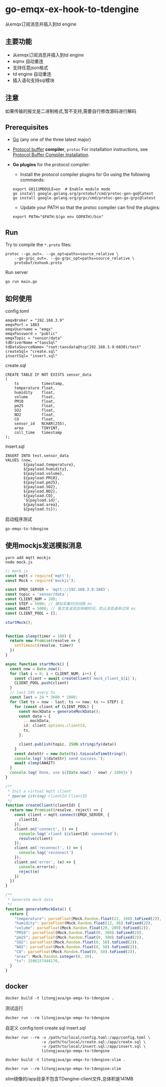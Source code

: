 # go-emqx-ex-hook-to-tdengine

从emqx订阅消息并插入到td engine

## 主要功能
- 从emqx订阅消息并插入到td engine
- eqmx 自动重连
- 支持任意json格式
- td engine 自动重连
- 插入语句支持sql模块

## 注意
如果传输的报文是二进制格式,暂不支持,需要自行修改源码进行解码

## Prerequisites

- [Go](https://golang.org) (any one of the three latest major)
- [Protocol buffer](https://developers.google.com/protocol-buffers) **compiler**, `protoc`
  For installation instructions, see
  [Protocol Buffer Compiler Installation](https://grpc.io/docs/protoc-installation/).
- **Go plugins** for the protocol compiler:
    - Install the protocol compiler plugins for Go using the following commands:
    ```
    export GO111MODULE=on  # Enable module mode
    go install google.golang.org/protobuf/cmd/protoc-gen-go@latest
    go install google.golang.org/grpc/cmd/protoc-gen-go-grpc@latest
    ```

    - Update your PATH so that the protoc compiler can find the plugins:
    ```
    export PATH="$PATH:$(go env GOPATH)/bin"
    ```

## Run

Try to compile the `*.proto` files:

```
protoc --go_out=. --go_opt=paths=source_relative \
    --go-grpc_out=. --go-grpc_opt=paths=source_relative \
    protobuf/exhook.proto
```

Run server
```
go run main.go
```

## 如何使用
config.toml
```shell
emqxBroker = "192.168.3.9"
emqxPort = 1883
emqxUsername = "emqx"
emqxPassword = "public"
emqxTopic = "sensor/data"
tdDriverName ="taosSql"
tdDataSourceName= "root:taosdata@tcp(192.168.3.9:6030)/test"
createSql= "create.sql"
insertSql= "insert.sql"
```

create.sql
```shell
CREATE TABLE IF NOT EXISTS sensor_data
(
    ts          timestamp,
    temperature float,
    humidity    float,
    volume      float,
    PM10        float,
    pm25        float,
    SO2         float,
    NO2         float,
    CO          float,
    sensor_id   NCHAR(255),
    area        TINYINT,
    coll_time   timestamp
);
```
insert.sql
```shell
INSERT INTO test.sensor_data
VALUES (now,
        ${payload.temperature},
        ${payload.humidity},
        ${payload.volume},
        ${payload.PM10},
        ${payload.pm25},
        ${payload.SO2},
        ${payload.NO2},
        ${payload.CO},
        '${payload.id}',
        ${payload.area},
        ${payload.ts});
```
启动程序测试
```shell
go-emqx-to-tdengine
```

## 使用mockjs发送模拟消息
```shell script
yarn add mqtt mockjs
node mock.js
```

```javascript
// mock.js
const mqtt = require('mqtt');
const Mock = require('mockjs');

const EMQX_SERVER = 'mqtt://192.168.3.9:1883';
const topic = 'sensor/data';
const CLIENT_NUM = 100;
const STEP = 5000; // 模拟采集时间间隔 ms
const AWAIT = 5000; // 每次发送完后休眠时间，防止消息速率过快 ms
const CLIENT_POOL = [];

startMock();


function sleep(timer = 100) {
  return new Promise(resolve => {
    setTimeout(resolve, timer)
  })
}

async function startMock() {
  const now = Date.now();
  for (let i = 0; i < CLIENT_NUM; i++) {
    const client = await createClient(`mock_client_${i}`);
    CLIENT_POOL.push(client)
  }
  // last 24h every 5s
  const last = 24 * 3600 * 1000;
  for (let ts = now - last; ts <= now; ts += STEP) {
    for (const client of CLIENT_POOL) {
      const mockData = generateMockData();
      const data = {
        ...mockData,
        id: client.options.clientId,
        ts,
      };

      client.publish(topic, JSON.stringify(data))
    }
    const dateStr = new Date(ts).toLocaleTimeString();
    console.log(`${dateStr} send success.`);
    await sleep(AWAIT)
  }
  console.log(`Done, use ${(Date.now() - now) / 1000}s`)
}

/**
 * Init a virtual mqtt client
 * @param {string} clientId ClientID
 */
function createClient(clientId) {
  return new Promise((resolve, reject) => {
    const client = mqtt.connect(EMQX_SERVER, {
      clientId,
    });
    client.on('connect', () => {
      console.log(`client ${clientId} connected`);
      resolve(client)
    });
    client.on('reconnect', () => {
      console.log('reconnect')
    });
    client.on('error', (e) => {
      console.error(e);
      reject(e)
    })
  })
}

/**
 * Generate mock data
 */
function generateMockData() {
  return {
    "temperature": parseFloat(Mock.Random.float(22, 100).toFixed(2)),
    "humidity": parseFloat(Mock.Random.float(12, 86).toFixed(2)),
    "volume": parseFloat(Mock.Random.float(20, 200).toFixed(2)),
    "PM10": parseFloat(Mock.Random.float(0, 300).toFixed(2)),
    "pm25": parseFloat(Mock.Random.float(0, 300).toFixed(2)),
    "SO2": parseFloat(Mock.Random.float(0, 50).toFixed(2)),
    "NO2": parseFloat(Mock.Random.float(0, 50).toFixed(2)),
    "CO": parseFloat(Mock.Random.float(0, 50).toFixed(2)),
    "area": Mock.Random.integer(0, 20),
    "ts": 1596157444170,
  }
}
```

## docker
```shell
docker build -t litongjava/go-emqx-to-tdengine .
```
测试运行
```shell
docker run --rm litongjava/go-emqx-to-tdengine
```

自定义 config.toml create.sql insert.sql
```
docker run --rm -v /path/to/local/config.toml:/app/config.toml \
                -v /path/to/local/create.sql:/app/create.sql \
                -v /path/to/local/insert.sql:/app/insert.sql \
                litongjava/go-emqx-to-tdengine
```

```shell
docker build -t litongjava/go-emqx-to-tdengine:slim .
```

```shell
docker run --rm litongjava/go-emqx-to-tdengine:slim
```

slim镜像的/app目录不包含TDengine-client文件,总体积是141MB
